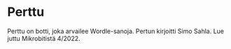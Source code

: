 # Perttu
Perttu on botti, joka arvailee Wordle-sanoja. Pertun kirjoitti Simo Sahla. Lue juttu Mikrobitistä 4/2022.
